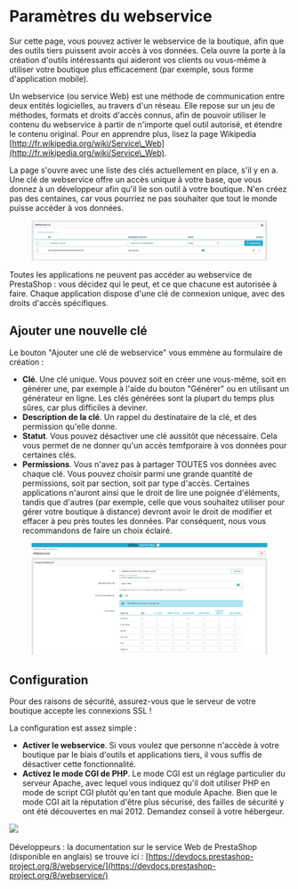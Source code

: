 # Paramètres du webservice

Sur cette page, vous pouvez activer le webservice de la boutique, afin que des outils tiers puissent avoir accès à vos données. Cela ouvre la porte à la création d'outils intéressants qui aideront vos clients ou vous-même à utiliser votre boutique plus efficacement (par exemple, sous forme d'application mobile).

Un webservice (ou service Web) est une méthode de communication entre deux entités logicielles, au travers d'un réseau. Elle repose sur un jeu de méthodes, formats et droits d'accès connus, afin de pouvoir utiliser le contenu du webservice à partir de n'importe quel outil autorisé, et étendre le contenu original. Pour en apprendre plus, lisez la page Wikipedia [http://fr.wikipedia.org/wiki/Service\_Web](http://fr.wikipedia.org/wiki/Service\_Web).

La page s'ouvre avec une liste des clés actuellement en place, s'il y en a. Une clé de webservice offre un accès unique à votre base, que vous donnez à un développeur afin qu'il lie son outil à votre boutique. N'en créez pas des centaines, car vous pourriez ne pas souhaiter que tout le monde puisse accéder à vos données.

<figure><img src="../../../.gitbook/assets/image (4) (1) (2).png" alt=""><figcaption></figcaption></figure>

Toutes les applications ne peuvent pas accéder au webservice de PrestaShop : vous décidez qui le peut, et ce que chacune est autorisée à faire. Chaque application dispose d'une clé de connexion unique, avec des droits d'accès spécifiques.

## Ajouter une nouvelle clé <a href="#parametresduserviceweb-ajouterunenouvellecle" id="parametresduserviceweb-ajouterunenouvellecle"></a>

Le bouton "Ajouter une clé de webservice" vous emmène au formulaire de création :

* **Clé**. Une clé unique. Vous pouvez soit en créer une vous-même, soit en générer une, par exemple à l'aide du bouton "Générer" ou en utilisant un générateur en ligne. Les clés générées sont la plupart du temps plus sûres, car plus difficiles à deviner.
* **Description de la clé**. Un rappel du destinataire de la clé, et des permission qu'elle donne.
* **Statut**. Vous pouvez désactiver une clé aussitôt que nécessaire. Cela vous permet de ne donner qu'un accès temfporaire à vos données pour certaines clés.
* **Permissions**. Vous n'avez pas à partager TOUTES vos données avec chaque clé. Vous pouvez choisir parmi une grande quantité de permissions, soit par section, soit par type d'accès. Certaines applications n'auront ainsi que le droit de lire une poignée d'éléments, tandis que d'autres (par exemple, celle que vous souhaitez utiliser pour gérer votre boutique à distance) devront avoir le droit de modifier et effacer à peu près toutes les données. Par conséquent, nous vous recommandons de faire un choix éclairé.

<figure><img src="../../../.gitbook/assets/image (3) (1) (1).png" alt=""><figcaption></figcaption></figure>

## Configuration <a href="#parametresduserviceweb-configuration" id="parametresduserviceweb-configuration"></a>

Pour des raisons de sécurité, assurez-vous que le serveur de votre boutique accepte les connexions SSL !

La configuration est assez simple :

* **Activer le webservice**. Si vous voulez que personne n'accède à votre boutique par le biais d'outils et applications tiers, il vous suffis de désactiver cette fonctionnalité.
* **Activez le mode CGI de PHP**. Le mode CGI est un réglage particulier du serveur Apache, avec lequel vous indiquez qu'il doit utiliser PHP en mode de script CGI plutôt qu'en tant que module Apache. Bien que le mode CGI ait la réputation d'être plus sécurisé, des failles de sécurité y ont été découvertes en mai 2012. Demandez conseil à votre hébergeur.

![](../../../.gitbook/assets/52298493.png)

Développeurs : la documentation sur le service Web de PrestaShop (disponible en anglais) se trouve ici : [https://devdocs.prestashop-project.org/8/webservice/](https://devdocs.prestashop-project.org/8/webservice/)

